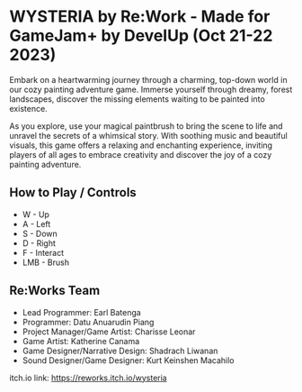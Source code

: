 # WYSTERIA by Re:Work - Made for GameJam+ by DevelUp (Oct 21-22 2023)

Embark on a heartwarming journey through a charming, top-down world in our cozy painting adventure game. Immerse yourself through dreamy, forest landscapes, discover the missing elements waiting to be painted into existence.

As you explore, use your magical paintbrush to bring the scene to life and unravel the secrets of a whimsical story. With soothing music and beautiful visuals, this game offers a relaxing and enchanting experience, inviting players of all ages to embrace creativity and discover the joy of a cozy painting adventure.

## How to Play / Controls

- W - Up
- A - Left
- S - Down
- D - Right
- F - Interact
- LMB - Brush

## Re:Works Team

- Lead Programmer: Earl Batenga
- Programmer: Datu Anuarudin Piang
- Project Manager/Game Artist: Charisse Leonar
- Game Artist: Katherine Canama
- Game Designer/Narrative Design: Shadrach Liwanan
- Sound Designer/Game Designer: Kurt Keinshen Macahilo

itch.io link: https://reworks.itch.io/wysteria
